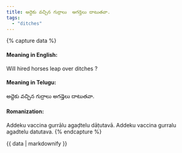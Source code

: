 ```yaml
---
title: అద్దెకు వచ్చిన గుర్రాలు  అగడ్తెలు దాటుతవా.
tags:
  - "ditches"
---
```


{% capture data %}
#### Meaning in English:
Will hired horses leap over ditches ?

#### Meaning in Telugu:
అద్దెకు వచ్చిన గుర్రాలు  అగడ్తెలు దాటుతవా.

#### Romanization:
Addeku vaccina gurrālu  agaḍtelu dāṭutavā.
Addeku vaccina gurralu  agadtelu datutava.
{% endcapture %}

{{ data | markdownify }}

